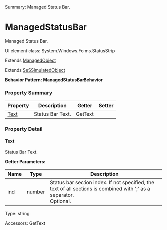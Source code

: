 Summary: Managed Status Bar.

# ManagedStatusBar

Managed Status Bar.
 
UI element class: System.Windows.Forms.StatusStrip

Extends [ManagedObject](ManagedObject.md)

Extends [SeSSimulatedObject](SeSSimulatedObject.md)





**Behavior Pattern: ManagedStatusBarBehavior**


<!-- ============================== property summary ========================== -->

  

### Property Summary

| **Property** | **Description** | **Getter** | **Setter** |
| ------------ | --------------- | ---------- | ---------- |
| [Text](#text) | Status Bar Text. | GetText |  |



  
<!-- ============================== action summary ========================== -->


<!-- ============================== property detail ========================== -->
  
### Property Detail
    
<a name="Text"></a>
#### Text


Status Bar Text.

      
**Getter Parameters:**

| **Name** | **Type** | **Description** |
| -------- | -------- | --------------- |  
| ind | number | Status bar section index. If not specified, the text of all sections is combined with ';' as a separator.<br>Optional. |


  
      
Type: string
      
      
Accessors: GetText
      
    
  
  
<!-- ============================== action detail ========================== -->
    

